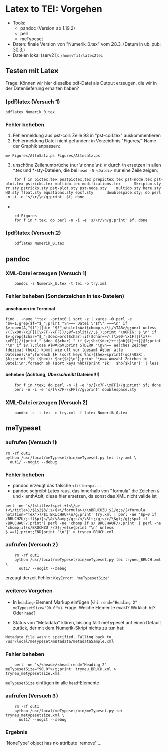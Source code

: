 Latex to TEI: Vorgehen
======================

* Tools: 
  * pandoc  (Version ab  1.19.2)
  * perl 
  * meTypeset
* Daten: finale Version von "Numerik\_0.tex" vom 28.3. (Datum in
  ub_pub: 30.3.)
* Dateien lokal (serv21): `/home/fit/latex2tei`

Testen mit Latex
----------------

Frage: Können wir hier dieselbe pdf-Datei als Output erzeugen, die wir
in der Datenlieferung erhalten haben?

### (pdf)latex (Versuch 1)

    pdflatex Numerik_0.tex 

### Fehler beheben

1. Fehlermeldung aus pst-coil: Zeile 93 in "pst-coil.tex" auskommentieren
2. Fehlermeldung Datei nicht gefunden: in Verzeichnis "Figures/" Name
  der Graphik anpassen:

  `mv Figures/AltnSatz.ps Figures/Altnsatz.ps`

3. unschöne Zeilenumbrüche (nur \r ohne \n): \r durch \n ersetzen in
  allen *.tex und *-sty-Dateien, die bei `head -5 <Datei>` nur eine
  Zeile zeigen:
  
```
    for f in pictex.tex postpictex.tex prepictex.tex pst-node.tex pst-plot.tex pstricks.tex multido.tex modifications.tex      Skriptum.sty rr.sty pstricks.sty pst-plot.sty pst-node.sty    multido.sty here.sty HD.sty float.sty equations.sty epsf.sty      doublespace.sty; do perl -n -i -e 's/\r/\n/g;print' $f; done
```
* 
```
    cd Figures
    for f in *.tex; do perl -n -i -e 's/\r/\n/g;print' $f; done
```

### (pdf)latex (Versuch 2)
```
    pdflatex Numerik_0.tex 
```

pandoc
------

### XML-Datei erzeugen (Versuch 1)
```
    pandoc -s Numerik_0.tex -t tei -o try.xml 
```
### Fehler beheben (Sonderzeichen in tex-Dateien)

#### anschauen im Terminal
```
find . -name '*tex' -print0 | sort -z | xargs -0 perl -e '$v=1;grep{$f="$_";print "\n=== Datei \"$f\" ===\n" if $v;open(A,"$f")||die "$!";while(<A>){chomp;s/\t/<TAB>/g;next unless /([\x00-\x1F]|[\x7F-\xFF])/;@f=split(//,$_);print "\nORIG: $_\n" if $v;grep{$char="$_";$dec=ord($char);if($char=~/([\x00-\x1F]|[\x7F-\xFF])/){print " $dec ($char) " if $v;$hc{$dec}++;$hb{$f}++}}@f;print "\n" if $v;};close A}@ARGV;print STDERR "\n\n== Welches Zeichen (dezimal (hex)) kommt wie oft vor (gesamt Ã¼ber alle Dateien):\n";foreach $k (sort keys %hc){$hex=sprintf(qq(%02X), $k);print "$k ($hex): $hc{$k}\n"};print "\n== Anzahl Zeichen in Datei:\n";foreach $k (sort keys %hb){print "$k:  $hb{$k}\n"}' | less
```

#### beheben (Achtung, *Überschreibt* Dateien!!!)
```
    for f in *tex; do perl -n -i -e 's/[\x7F-\xFF]//g;print' $f; done
    perl -n -i -e 's/[\x7F-\xFF]//g;print' doublespace.sty 
```
### XML-Datei erzeugen (Versuch 2)
```
    pandoc -s -t tei -o try.xml -f latex Numerik_0.tex
```

meTypeset
---------

### aufrufen (Versuch 1)

    rm -rf out1
    python /usr/local/meTypeset/bin/meTypeset.py tei try.xml \
      out1/ --nogit --debug

### Fehler beheben

* pandoc erzeugt das falsche `<title><p>...`
* pandoc schreibt Latex raus, das innerhalb von "formula" die Zeichen
  `&` und `<` enthÃ¤lt, diese hier ersetzen, da sonst das XML nicht
  valide ist

```
perl -ne 's/(<title>)<p>(.+)<\/p>(<\/title>)/$1$2$3/;s/(<\/formula>)/\nBRUCHZU $1/g;s/(<formula notation="TeX">)/$1 BRUCHAUF\n/g;print' try.xml | perl -ne '$p=0 if /BRUCHZU/;if($p){s/\&/\&amp;/g;s/</\&lt;/g;s/>/\&gt;/g};$p=1 if /BRUCHAUF/;print'| perl -ne 'chomp if s/ BRUCHAUF//;print' | perl -ne 'chomp;if(s/BRUCHZU //){;}else{print "\n" unless $.==1};print;END{print "\n"}' > tryneu_BRUCH.xml
```

### aufrufen (Versuch 2)
```
    rm -rf out1
    python /usr/local/meTypeset/bin/meTypeset.py tei tryneu_BRUCH.xml \
      out1/ --nogit --debug
```
erzeugt derzeit Fehler: `KeyError: 'meTypesetSize'`

### weiteres Vorgehen

* In `heading`-Element Markup einfügen (`<hi rend="Heading 2"
meTypesetSize="90.0">`). Frage: Welche Elemente exakt? Wirklich
`hi`? Oder `head`?

* Status von "Metadata" klären, bislang fällt meTypeset auf einen Default zurück, der mit dem Numerik-Skript nichts zu tun hat:

`Metadata file wasn't specified. Falling back to
/usr/local/meTypeset/metadata/metadataSample.xml`

### Fehler beheben
```
    perl -ne 's/<head>/<head rend="Heading 2" meTypesetSize="90.0">/g;print' tryneu_BRUCH.xml > tryneu_metypesetsize.xml
```
`meTypesetSize` einfügen in alle `head`-Elemente

### aufrufen (Versuch 3)
```
    rm -rf out1
    python /usr/local/meTypeset/bin/meTypeset.py tei tryneu_metypesetsize.xml \
      out1/ --nogit --debug
```
### Ergebnis

'NoneType' object has no attribute 'remove'`...


